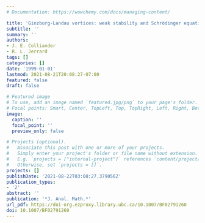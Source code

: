 ```yaml
---
# Documentation: https://wowchemy.com/docs/managing-content/

title: 'Ginzburg-Landau vortices: weak stability and Schrödinger equation dynamics'
subtitle: ''
summary: ''
authors:
- J. E. Colliander
- R. L. Jerrard
tags: []
categories: []
date: '1999-01-01'
lastmod: 2021-08-21T20:08:27-07:00
featured: false
draft: false

# Featured image
# To use, add an image named `featured.jpg/png` to your page's folder.
# Focal points: Smart, Center, TopLeft, Top, TopRight, Left, Right, BottomLeft, Bottom, BottomRight.
image:
  caption: ''
  focal_point: ''
  preview_only: false

# Projects (optional).
#   Associate this post with one or more of your projects.
#   Simply enter your project's folder or file name without extension.
#   E.g. `projects = ["internal-project"]` references `content/project/deep-learning/index.md`.
#   Otherwise, set `projects = []`.
projects: []
publishDate: '2021-08-22T03:08:27.379056Z'
publication_types:
- '2'
abstract: ''
publication: '*J. Anal. Math.*'
url_pdf: https://doi-org.ezproxy.library.ubc.ca/10.1007/BF02791260
doi: 10.1007/BF02791260
---
```

